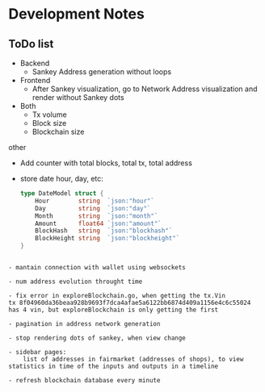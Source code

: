 # Development Notes

## ToDo list

- Backend
    - Sankey Address generation without loops
- Frontend
    - After Sankey visualization, go to Network Address visualization and render without Sankey dots
- Both
    - Tx volume
    - Block size
    - Blockchain size

other

- Add counter with total blocks, total tx, total address

- store date hour, day, etc:
    ```Go
    type DateModel struct {
        Hour        string  `json:"hour"`
        Day         string  `json:"day"`
        Month       string  `json:"month"`
        Amount      float64 `json:"amount"`
        BlockHash   string  `json:"blockhash"`
        BlockHeight string  `json:"blockheight"`
    }
```

- mantain connection with wallet using websockets

- num address evolution throught time

- fix error in exploreBlockchain.go, when getting the tx.Vin
tx 8f04960da36beaa928b9693f7dca4afae5a6122bb6874d409a1156e4c6c55024 has 4 vin, but exploreBlockchain is only getting the first

- pagination in address network generation

- stop rendering dots of sankey, when view change

- sidebar pages:
    list of addresses in fairmarket (addresses of shops), to view statistics in time of the inputs and outputs in a timeline

- refresh blockchain database every minute
